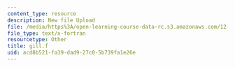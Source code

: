 ```yaml
---
content_type: resource
description: New file Upload
file: /media/https%3A/open-learning-course-data-rc.s3.amazonaws.com/12-811-tropical-meteorology-spring-2011/acd8b521fa39dad927c05b739fa1e26e_gill.f
file_type: text/x-fortran
resourcetype: Other
title: gill.f
uid: acd8b521-fa39-dad9-27c0-5b739fa1e26e
---
```

